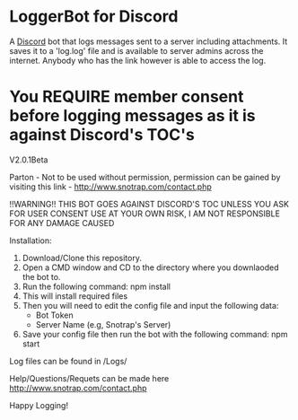 # LoggerBot for Discord

A [Discord](https://discordapp.com/) bot that logs messages sent to a server including attachments.
It saves it to a 'log.log' file and is available to server admins across the internet.
Anybody who has the link however is able to access the log.

# You REQUIRE member consent before logging messages as it is against Discord's TOC's

V2.0.1Beta

Parton - Not to be used without permission, permission can be gained by 
visiting this link - http://www.snotrap.com/contact.php

!!WARNING!!
THIS BOT GOES AGAINST DISCORD'S TOC UNLESS YOU ASK FOR USER CONSENT
USE AT YOUR OWN RISK, I AM NOT RESPONSIBLE FOR ANY DAMAGE CAUSED 

Installation:

1.  Download/Clone this repository.
2.  Open a CMD window and CD to the directory where you downlaoded the bot to.
3.  Run the following command: npm install
4.  This will install required files
5.  Then you will need to edit the config file and input the following data:
    - Bot Token
    - Server Name (e.g, Snotrap's Server)
6.  Save your config file then run the bot with the following command: npm start

Log files can be found in /Logs/ 

Help/Questions/Requets can be made here http://www.snotrap.com/contact.php

Happy Logging!
